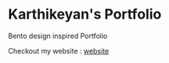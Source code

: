 # Karthikeyan's Portfolio
Bento design inspired Portfolio 

Checkout my website : [website](https://www.karthikeyan.space)
